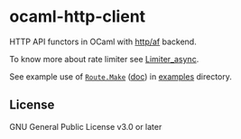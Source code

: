 # ocaml-http-client

HTTP API functors in OCaml with [http/af](https://github.com/inhabitedtype/httpaf) backend.

To know more about rate limiter see [Limiter_async](https://ocaml.org/p/async_kernel/v0.15.0/doc/Limiter_async/index.html).

See example use of [`Route.Make`](https://github.com/crackcomm/ocaml-http-client/blob/main/http_api/make_route.ml#L9) ([doc](https://crackcomm.github.io/ocaml-http-client/http_client/Http_api/Route/Make/index.html)) in [examples](https://github.com/crackcomm/ocaml-http-client/blob/main/examples/public_api.ml#L17) directory.

## License

GNU General Public License v3.0 or later

